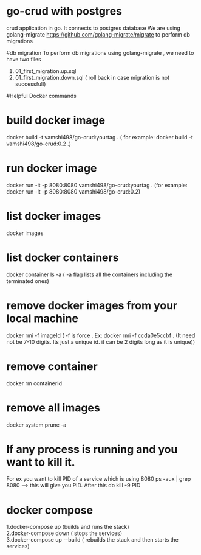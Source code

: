 # go-crud with postgres
crud application in go. It connects to postgres database
We are using golang-migrate https://github.com/golang-migrate/migrate to perform db migrations

#db migration
To perform db migrations using golang-migrate , we need to have two files
1. 01_first_migration.up.sql
2. 01_first_migration.down.sql ( roll back in case migration is not successfull)

#Helpful Docker commands
# build docker image 
docker build -t vamshi498/go-crud:yourtag . ( for example: docker build -t vamshi498/go-crud:0.2 .)

# run docker image
docker run -it -p 8080:8080 vamshi498/go-crud:yourtag . (for example: docker run -it -p 8080:8080 vamshi498/go-crud:0.2)

# list docker images
docker images

# list docker containers
docker container ls -a ( -a flag lists all the containers including the terminated ones)

# remove docker images from your local machine
docker rmi -f imageId ( -f is force . Ex: docker rmi -f ccda0e5ccbf  . (It need not be 7-10 digits. Its just a unique id. it can be 2 digits long as it is unique))

# remove container 
docker rm containerId

# remove all images 
docker system prune -a 

# If any process is running and you want to kill it. 
For ex you want to kill PID of a service which is using 8080
ps -aux | grep 8080 --> this will give you PID.  After this do kill -9 PID

# docker compose 
1.docker-compose up  (builds and runs the stack)  
2.docker-compose down ( stops the services)  
3.docker-compose up --build ( rebuilds the stack and then starts the services)  
